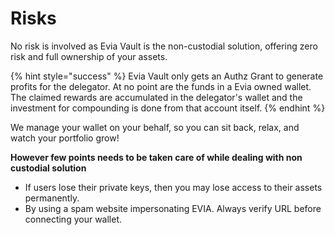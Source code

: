 # Risks

No risk is involved as Evia Vault is the non-custodial solution, offering zero risk and full ownership of your assets.

{% hint style="success" %}
Evia Vault only gets an Authz Grant to generate profits for the delegator. At no point are the funds in a Evia owned wallet. The claimed rewards are accumulated in the delegator's wallet and the investment for compounding is done from that account itself.
{% endhint %}

We manage your wallet on your behalf, so you can sit back, relax, and watch your portfolio grow!

**However few points needs to be taken care of while dealing with non custodial solution**

* If users lose their private keys, then you may lose access to their assets permanently.
* By using a spam website impersonating EVIA. Always verify URL before connecting your wallet.
